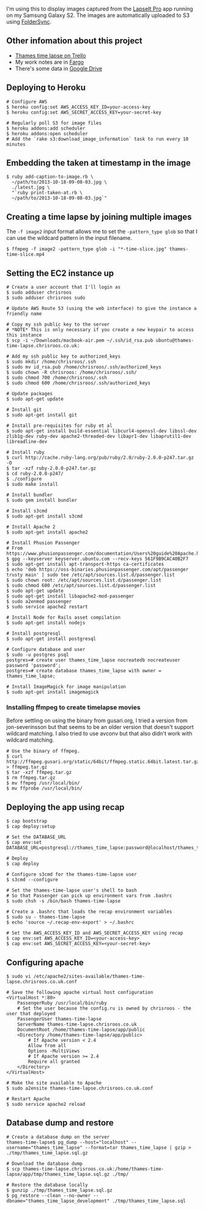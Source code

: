 I'm using this to display images captured from the [LapseIt Pro](https://play.google.com/store/apps/details?id=com.ui.LapseItPro&hl=en) app running on my Samsung Galaxy S2. The images are automatically uploaded to S3 using [FolderSync](https://play.google.com/store/apps/details?id=dk.tacit.android.foldersync.full&hl=en).

## Other infomation about this project

* [Thames time lapse on Trello](https://trello.com/b/lgEc0ano/thames-time-lapse)
* My work notes are in [Fargo](http://thamestimelapse.smallpict.com/)
* There's some data in [Google Drive](https://drive.google.com/folderview?id=0B1Vm0OBha2n1MHV4NVRXc1F1blU&usp=sharing)

## Deploying to Heroku

    # Configure AWS
    $ heroku config:set AWS_ACCESS_KEY_ID=your-access-key
    $ heroku config:set AWS_SECRET_ACCESS_KEY=your-secret-key

    # Regularly poll S3 for image files
    $ heroku addons:add scheduler
    $ heroku addons:open scheduler
    # Add the `rake s3:download_image_information` task to run every 10 minutes

## Embedding the taken at timestamp in the image

    $ ruby add-caption-to-image.rb \
      ~/path/to/2013-10-18-09-08-03.jpg \
      ./latest.jpg \
      "`ruby print-taken-at.rb \
      ~/path/to/2013-10-18-09-08-03.jpg`"

## Creating a time lapse by joining multiple images

The `-f image2` input format allows me to set the `-pattern_type glob` so that I can use the wildcard pattern in the input filename.

    $ ffmpeg -f image2 -pattern_type glob -i "*-time-slice.jpg" thames-time-slice.mp4

## Setting the EC2 instance up

    # Create a user account that I'll login as
    $ sudo adduser chrisroos
    $ sudo adduser chrisroos sudo

    # Update AWS Route 53 (using the web interface) to give the instance a friendly name

    # Copy my ssh public key to the server
    # *NOTE* This is only necessary if you create a new keypair to access this instance
    $ scp -i ~/Downloads/macbook-air.pem ~/.ssh/id_rsa.pub ubuntu@thames-time-lapse.chrisroos.co.uk:

    # Add my ssh public key to authorized_keys
    $ sudo mkdir /home/chrisroos/.ssh
    $ sudo mv id_rsa.pub /home/chrisroos/.ssh/authorized_keys
    $ sudo chown -R chrisroos: /home/chrisroos/.ssh/
    $ sudo chmod 700 /home/chrisroos/.ssh
    $ sudo chmod 600 /home/chrisroos/.ssh/authorized_keys

    # Update packages
    $ sudo apt-get update

    # Install git
    $ sudo apt-get install git

    # Install pre-requisites for ruby et al
    $ sudo apt-get install build-essential libcurl4-openssl-dev libssl-dev zlib1g-dev ruby-dev apache2-threaded-dev libapr1-dev libaprutil1-dev libreadline-dev

    # Install ruby
    $ curl http://cache.ruby-lang.org/pub/ruby/2.0/ruby-2.0.0-p247.tar.gz -O
    $ tar -xzf ruby-2.0.0-p247.tar.gz
    $ cd ruby-2.0.0-p247/
    $ ./configure
    $ sudo make install

    # Install bundler
    $ sudo gem install bundler

    # Install s3cmd
    $ sudo apt-get install s3cmd

    # Install Apache 2
    $ sudo apt-get install apache2

    # Install Phusion Passenger
    # From https://www.phusionpassenger.com/documentation/Users%20guide%20Apache.html#install_on_debian_ubuntu
    $ gpg --keyserver keyserver.ubuntu.com --recv-keys 561F9B9CAC40B2F7
    $ sudo apt-get install apt-transport-https ca-certificates
    $ echo 'deb https://oss-binaries.phusionpassenger.com/apt/passenger trusty main' | sudo tee /etc/apt/sources.list.d/passenger.list
    $ sudo chown root: /etc/apt/sources.list.d/passenger.list
    $ sudo chmod 600 /etc/apt/sources.list.d/passenger.list
    $ sudo apt-get update
    $ sudo apt-get install libapache2-mod-passenger
    $ sudo a2enmod passenger
    $ sudo service apache2 restart

    # Install Node for Rails asset compilation
    $ sudo apt-get install nodejs

    # Install postgresql
    $ sudo apt-get install postgresql

    # Configure database and user
    $ sudo -u postgres psql
    postgres=# create user thames_time_lapse nocreatedb nocreateuser password 'password';
    postgres=# create database thames_time_lapse with owner = thames_time_lapse;

    # Install ImageMagick for image manipulation
    $ sudo apt-get install imagemagick

### Installing ffmpeg to create timelapse movies

Before settling on using the binary from gusari.org, I tried a version from jon-severinsson but that seems to be an older version that doesn't support wildcard matching. I also tried to use avconv but that also didn't work with wildcard matching.

    # Use the binary of ffmpeg.
    $ curl http://ffmpeg.gusari.org/static/64bit/ffmpeg.static.64bit.latest.tar.gz > ffmpeg.tar.gz
    $ tar -xzf ffmpeg.tar.gz
    $ rm ffmpeg.tar.gz
    $ mv ffmpeg /usr/local/bin/
    $ mv ffprobe /usr/local/bin/

## Deploying the app using recap

    $ cap bootstrap
    $ cap deploy:setup

    # Set the DATABASE_URL
    $ cap env:set DATABASE_URL=postgresql://thames_time_lapse:password@localhost/thames_time_lapse

    # Deploy
    $ cap deploy

    # Configure s3cmd for the thames-time-lapse user
    $ s3cmd --configure

    # Set the thames-time-lapse user's shell to bash
    # So that Passenger can pick up environment vars from .bashrc
    $ sudo chsh -s /bin/bash thames-time-lapse

    # Create a .bashrc that loads the recap environment variables
    $ sudo su - thames-time-lapse
    $ echo 'source ~/.recap-env-export' > ~/.bashrc

    # Set the AWS_ACCESS_KEY_ID and AWS_SECRET_ACCESS_KEY using recap
    $ cap env:set AWS_ACCESS_KEY_ID=<your-access-key>
    $ cap env:set AWS_SECRET_ACCESS_KEY=<your-secret-key>

## Configuring apache

    $ sudo vi /etc/apache2/sites-available/thames-time-lapse.chrisroos.co.uk.conf

    # Save the following apache virtual host configuration
    <VirtualHost *:80>
        PassengerRuby /usr/local/bin/ruby
        # Set the user because the config.ru is owned by chrisroos - the user that deployed
        PassengerUser thames-time-lapse
        ServerName thames-time-lapse.chrisroos.co.uk
        DocumentRoot /home/thames-time-lapse/app/public
        <Directory /home/thames-time-lapse/app/public>
            # If Apache version < 2.4
            Allow from all
            Options -MultiViews
            # If Apache version >= 2.4
            Require all granted
        </Directory>
    </VirtualHost>

    # Make the site available to Apache
    $ sudo a2ensite thames-time-lapse.chrisroos.co.uk.conf

    # Restart Apache
    $ sudo service apache2 reload

## Database dump and restore

    # Create a database dump on the server
    thames-time-lapse$ pg_dump --host="localhost" --username="thames_time_lapse" --format=tar thames_time_lapse | gzip > ./tmp/thames_time_lapse.sql.gz

    # Download the database dump
    $ scp thames-time-lapse.chrisroos.co.uk:/home/thames-time-lapse/app/tmp/thames_time_lapse.sql.gz ./tmp/

    # Restore the database locally
    $ gunzip ./tmp/thames_time_lapse.sql.gz
    $ pg_restore --clean --no-owner --dbname="thames_time_lapse_development" ./tmp/thames_time_lapse.sql
